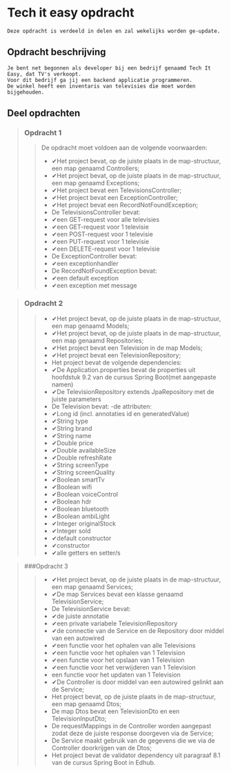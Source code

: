 
# Tech it easy opdracht

    Deze opdracht is verdeeld in delen en zal wekelijks worden ge-update.

## Opdracht beschrijving

    Je bent net begonnen als developer bij een bedrijf genaamd Tech It Easy, dat TV's verkoopt.
    Voor dit bedrijf ga jij een backend applicatie programmeren.
    De winkel heeft een inventaris van televisies die moet worden bijgehouden.

## Deel opdrachten

> ### Opdracht 1
>> De opdracht moet voldoen aan de volgende voorwaarden:
>> - ✔Het project bevat, op de juiste plaats in de map-structuur, een map genaamd Controllers;
>> - ✔Het project bevat, op de juiste plaats in de map-structuur, een map genaamd Exceptions;
>> - ✔Het project bevat een TelevisionsController;
>> - ✔Het project bevat een ExceptionController;
>> - ✔Het project bevat een RecordNotFoundException;
>> - De TelevisionsController bevat:
>>  - ✔een GET-request voor alle televisies
>>  - ✔een GET-request voor 1 televisie
>>  - ✔een POST-request voor 1 televisie
>>  - ✔een PUT-request voor 1 televisie
>>  - ✔een DELETE-request voor 1 televisie
>> - De ExceptionController bevat:
>>  - ✔een exceptionhandler
>> - De RecordNotFoundException bevat:
>>  - ✔een default exception
>>  - ✔een exception met message
>

> ### Opdracht 2
>> - ✔Het project bevat, op de juiste plaats in de map-structuur, een map genaamd Models;
>> - ✔Het project bevat, op de juiste plaats in de map-structuur, een map genaamd Repositories;
>> - ✔Het project bevat een Television in de map Models;
>> - ✔Het project bevat een TelevisionRepository;
>> - Het project bevat de volgende dependencies:
>>  - ✔De Application.properties bevat de properties uit hoofdstuk 9.2 van de cursus Spring Boot(met aangepaste namen)
>>  - ✔De TelevisionRepository extends JpaRepository met de juiste parameters
>> - De Television bevat: -de attributen:
>>  - ✔Long id (incl. annotaties id en generatedValue)
>>  - ✔String type
>>  - ✔String brand
>>  - ✔String name
>>  - ✔Double price
>>  - ✔Double availableSize
>>  - ✔Double refreshRate
>>  - ✔String screenType
>>  - ✔String screenQuality
>>  - ✔Boolean smartTv
>>  - ✔Boolean wifi
>>  - ✔Boolean voiceControl
>>  - ✔Boolean hdr
>>  - ✔Boolean bluetooth
>>  - ✔Boolean ambiLight
>>  - ✔Integer originalStock
>>  - ✔Integer sold
>>  - ✔default constructor
>>  - ✔constructor
>>  - ✔alle getters en setter/s 

>###Opdracht 3
>> - ✔Het project bevat, op de juiste plaats in de map-structuur, een map genaamd Services;
>> - ✔De map Services bevat een klasse genaamd TelevisionService;
>> - De TelevisionService bevat:
>>  - ✔de juiste annotatie
>>  - ✔een private variabele TelevisionRepository
>>  - ✔de connectie van de Service en de Repository door middel van een autowired
>>  - ✔een functie voor het ophalen van alle Televisions
>>  - ✔een functie voor het ophalen van 1 Television
>>  - ✔een functie voor het opslaan van 1 Television
>>  - ✔een functie voor het verwijderen van 1 Television
>>  - een functie voor het updaten van 1 Television
>> - ✔De Controller is door middel van een autowired gelinkt aan de Service;
>> - Het project bevat, op de juiste plaats in de map-structuur, een map genaamd Dtos;
>> - De map Dtos bevat een TelevisionDto en een TelevisionInputDto;
>> - De requestMappings in de Controller worden aangepast zodat deze de juiste response doorgeven via de Service;
>> - De Service maakt gebruik van de gegevens die we via de Controller doorkrijgen van de Dtos;
>> - Het project bevat de validator dependency uit paragraaf 8.1 van de cursus Spring Boot in Edhub.
 
